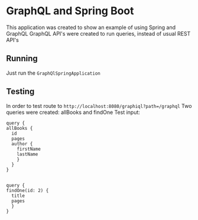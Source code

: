 # GraphQL and Spring Boot
This application was created to show an example of using Spring and GraphQL
GraphQL API's were created to run queries, instead of usual REST API's

## Running
Just run the ```GraphQlSpringApplication```

## Testing
In order to test route to ```http://localhost:8080/graphiql?path=/graphql```
Two queries were created: allBooks and findOne
Test input: 
  
  ```
  query {
  allBooks {
    id
    pages
    author {
      firstName
      lastName
      }
    }
  }


  query {
  findOne(id: 2) {
    title
    pages
    }
  }
